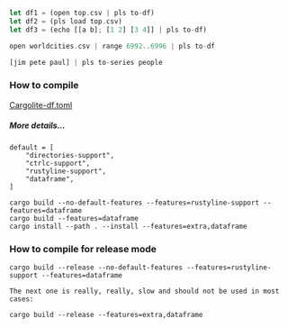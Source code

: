 
```rust
let df1 = (open top.csv | pls to-df)
let df2 = (pls load top.csv)
let df3 = (echo [[a b]; [1 2] [3 4]] | pls to-df)  

open worldcities.csv | range 6992..6996 | pls to-df

[jim pete paul] | pls to-series people
```

### How to compile

[Cargolite-df.toml](https://github.com/stormasm/nutmp/blob/master/cargo/Cargolite-df.toml)

##### More details...

```
default = [
    "directories-support",
    "ctrlc-support",
    "rustyline-support",
    "dataframe",
]
```

```
cargo build --no-default-features --features=rustyline-support --features=dataframe
cargo build --features=dataframe
cargo install --path . --install --features=extra,dataframe
```

### How to compile for release mode

```
cargo build --release --no-default-features --features=rustyline-support --features=dataframe

The next one is really, really, slow and should not be used in most cases:

cargo build --release --features=extra,dataframe
```
